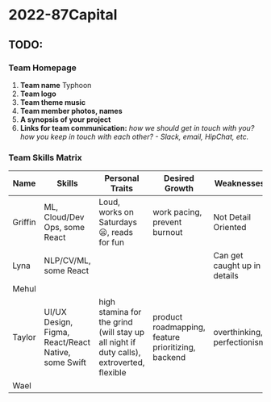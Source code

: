 # 2022-87Capital

## TODO:

### Team Homepage
1. **Team name** Typhoon
2. **Team logo**
3. **Team theme music** 
4. **Team member photos, names**
5. **A synopsis of your project**
6. **Links for team communication:** *how we should get in touch with you? how you keep in touch with each other? - Slack, email, HipChat, etc.*

### Team Skills Matrix 
Name | Skills | Personal Traits | Desired Growth | Weaknesses
--- | --- | --- | --- | ---
Griffin | ML, Cloud/Dev Ops, some React | Loud, works on Saturdays 😦, reads for fun | work pacing, prevent burnout | Not Detail Oriented
Lyna | NLP/CV/ML, some React |  |  | Can get caught up in details
Mehul |  |  |  | 
Taylor | UI/UX Design, Figma, React/React Native, some Swift  | high stamina for the grind (will stay up all night if duty calls), extroverted, flexible | product roadmapping, feature prioritizing, backend  | overthinking, perfectionism
Wael |  |  |  | 
